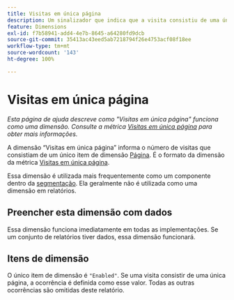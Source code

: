```yaml
---
title: Visitas em única página
description: Um sinalizador que indica que a visita consistiu de uma única página.
feature: Dimensions
exl-id: f7b58941-add4-4e7b-8645-a64280fd9dcb
source-git-commit: 35413ac43eed5ab7218794f26e4753acf08f18ee
workflow-type: tm+mt
source-wordcount: '143'
ht-degree: 100%

---
```


# Visitas em única página

*Esta página de ajuda descreve como &quot;Visitas em única página&quot; funciona como uma dimensão. Consulte a métrica [Visitas em única página](../metrics/single-page-visits.md) para obter mais informações.*

A dimensão “Visitas em única página” informa o número de visitas que consistiam de um único item de dimensão [Página](page.md). É o formato da dimensão da métrica [Visitas em única página](../metrics/single-page-visits.md).

Essa dimensão é utilizada mais frequentemente como um componente dentro da [segmentação](../segmentation/seg-home.md). Ela geralmente não é utilizada como uma dimensão em relatórios.

## Preencher esta dimensão com dados

Essa dimensão funciona imediatamente em todas as implementações. Se um conjunto de relatórios tiver dados, essa dimensão funcionará.

## Itens de dimensão

O único item de dimensão é `"Enabled"`. Se uma visita consistir de uma única página, a ocorrência é definida como esse valor. Todas as outras ocorrências são omitidas deste relatório.
